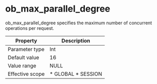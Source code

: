 ob_max_parallel_degree 
===========================================

ob_max_parallel_degree specifies the maximum number of concurrent operations per request. 


|  **Property**   |                                              **Description**                                               |
|-----------------|------------------------------------------------------------------------------------------------------------|
| Parameter type  | Int                                                                                                        |
| Default value   | 16                                                                                                         |
| Value range     | NULL                                                                                                       |
| Effective scope | * GLOBAL   * SESSION    |



